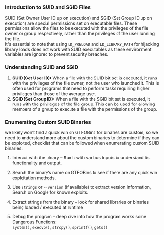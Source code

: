 ### **Introduction to SUID and SGID Files**

SUID (Set Owner User ID up on execution) and SGID (Set Group ID up on execution) are special permissions set on executable files. These permissions allow the files to be executed with the privileges of the file owner or group respectively, rather than the privileges of the user running the file.  
It's essential to note that using `LD_PRELOAD` and `LD_LIBRARY_PATH` for hijacking library loads does not work with SUID executables as these environment variables are ignored to prevent security breaches.

### **Understanding SUID and SGID**

1.  **SUID (Set User ID):** When a file with the SUID bit set is executed, it runs with the privileges of the file owner, not the user who launched it. This is often used for programs that need to perform tasks requiring higher privileges than those of the average user.
2.  **SGID (Set Group ID):** When a file with the SGID bit set is executed, it runs with the privileges of the file group. This can be used for allowing members of a group to execute a file with the permissions of the group.

### **Enumerating Custom SUID Binaries**

we likely won’t find a quick win on GTFOBins for binaries are custom, so we need to understand more about the custom binaries to determine if they can be exploited, checklist that can be followed when enumerating custom SUID binaries:

1.  Interact with the binary – Run it with various inputs to understand its functionality and output.
    
2.  Search the binary’s name on GTFOBins to see if there are any quick win exploitation methods.
    
3.  Use `strings` or `--version` (if available) to extract version information, Search on Google for known exploits.
    
4.  Extract strings from the binary – look for shared libraries or binaries being loaded / executed at runtime
    
5.  Debug the program – deep dive into how the program works some Dangerous Functions:  
    `system()`, `execvp()`, `strcpy()`, `sprintf()`, `gets()`